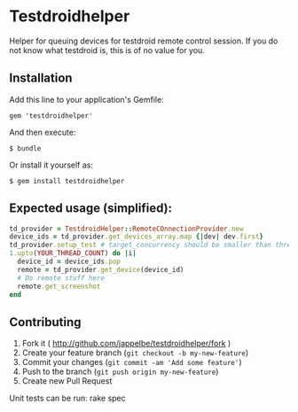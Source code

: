 # Testdroidhelper

Helper for queuing devices for testdroid remote control session. If you do not know what testdroid is, this is of no value for you.

## Installation

Add this line to your application's Gemfile:

    gem 'testdroidhelper'

And then execute:

    $ bundle

Or install it yourself as:

    $ gem install testdroidhelper

## Expected usage (simplified):
```ruby
td_provider = TestdroidHelper::RemoteCOnnectionProvider.new
device_ids = td_provider.get_devices_array.map {|dev| dev.first}
td_provider.setup_test # target_concurrency should be smaller than thread count
1.upto(YOUR_THREAD_COUNT) do |i|
  device_id = device_ids.pop
  remote = td_provider.get_device(device_id)
  # Do remote stuff here
  remote.get_screenshot
end
```
## Contributing

1. Fork it ( http://github.com/jappelbe/testdroidhelper/fork )
2. Create your feature branch (`git checkout -b my-new-feature`)
3. Commit your changes (`git commit -am 'Add some feature'`)
4. Push to the branch (`git push origin my-new-feature`)
5. Create new Pull Request

Unit tests can be run:
rake spec
